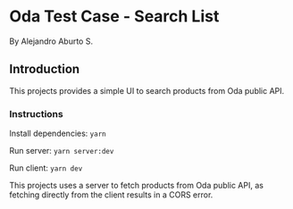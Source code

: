 # Oda Test Case - Search List

By Alejandro Aburto S.

## Introduction

This projects provides a simple UI to search products from Oda public API.

### Instructions

Install dependencies: `yarn`

Run server: `yarn server:dev`

Run client: `yarn dev`

This projects uses a server to fetch products from Oda public API, as fetching directly from the client results in a CORS error.
